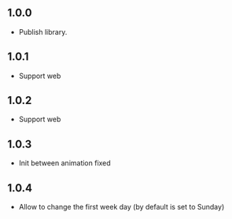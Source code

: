## 1.0.0

* Publish library.
## 1.0.1

* Support web
## 1.0.2

* Support web
## 1.0.3

* Init between animation fixed

## 1.0.4

* Allow to change the first week day (by default is set to Sunday)
